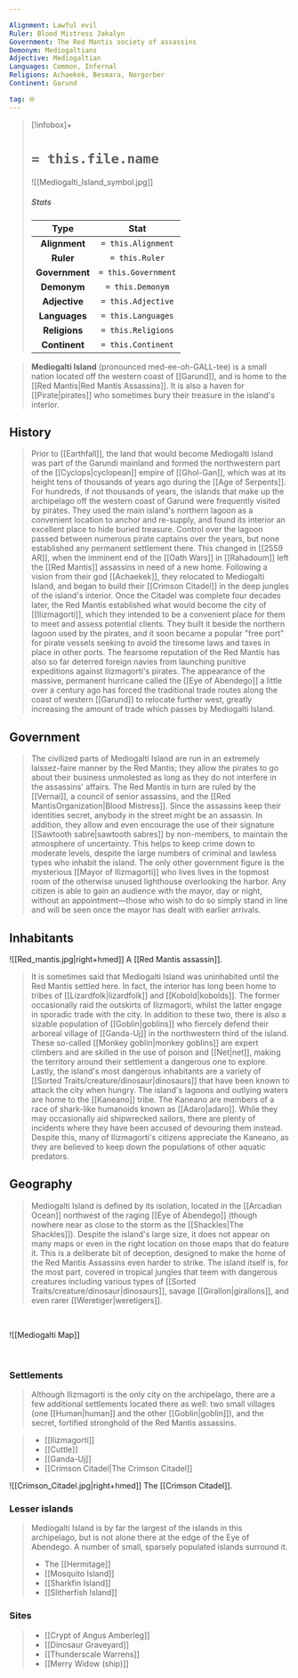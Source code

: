 ```yaml
---

Alignment: Lawful evil
Ruler: Blood Mistress Jakalyn
Government: The Red Mantis society of assassins
Demonym: Mediogaltians
Adjective: Mediogaltian
Languages: Common, Infernal
Religions: Achaekek, Besmara, Norgorber
Continent: Garund

tag: 🌐
---
```


> [!infobox]+
> #  `= this.file.name`
> ![[Mediogalti_Island_symbol.jpg]]
> ##### Stats
> Type | Stat |
> :---:|:---:|
> **Alignment** | `= this.Alignment` |
> **Ruler** | `= this.Ruler` |
> **Government** | `= this.Government` |
> **Demonym** | `= this.Demonym` |
> **Adjective** | `= this.Adjective` |
> **Languages** | `= this.Languages` |
> **Religions** | `= this.Religions` |
> **Continent** | `= this.Continent` |



> **Mediogalti Island** (pronounced med-ee-oh-GALL-tee) is a small nation located off the western coast of [[Garund]], and is home to the [[Red Mantis|Red Mantis Assassins]]. It is also a haven for [[Pirate|pirates]] who sometimes bury their treasure in the island's interior.



## History

> Prior to [[Earthfall]], the land that would become Mediogalti Island was part of the Garundi mainland and formed the northwestern part of the [[Cyclops|cyclopean]] empire of [[Ghol-Gan]], which was at its height tens of thousands of years ago during the [[Age of Serpents]].
> For hundreds, if not thousands of years, the islands that make up the archipelago off the western coast of Garund were frequently visited by pirates. They used the main island's northern lagoon as a convenient location to anchor and re-supply, and found its interior an excellent place to hide buried treasure. Control over the lagoon passed between numerous pirate captains over the years, but none established any permanent settlement there.
> This changed in [[2559 AR]], when the imminent end of the [[Oath Wars]] in [[Rahadoum]] left the [[Red Mantis]] assassins in need of a new home. Following a vision from their god [[Achaekek]], they relocated to Mediogalti Island, and began to build their [[Crimson Citadel]] in the deep jungles of the island's interior.
> Once the Citadel was complete four decades later, the Red Mantis established what would become the city of [[Ilizmagorti]], which they intended to be a convenient place for them to meet and assess potential clients. They built it beside the northern lagoon used by the pirates, and it soon became a popular  "free port"  for pirate vessels seeking to avoid the tiresome laws and taxes in place in other ports. The fearsome reputation of the Red Mantis has also so far deterred foreign navies from launching punitive expeditions against Ilizmagorti's pirates.
> The appearance of the massive, permanent hurricane called the [[Eye of Abendego]] a little over a century ago has forced the traditional trade routes along the coast of western [[Garund]] to relocate further west, greatly increasing the amount of trade which passes by Mediogalti Island.


## Government

> The civilized parts of Mediogalti Island are run in an extremely laissez-faire manner by the Red Mantis; they allow the pirates to go about their business unmolested as long as they do not interfere in the assassins' affairs. The Red Mantis in turn are ruled by the [[Vernai]], a council of senior assassins, and the [[Red MantisOrganization|Blood Mistress]]. Since the assassins keep their identities secret, anybody in the street might be an assassin. In addition, they allow and even encourage the use of their signature [[Sawtooth sabre|sawtooth sabres]] by non-members, to maintain the atmosphere of uncertainty. This helps to keep crime down to moderate levels, despite the large numbers of criminal and lawless types who inhabit the island.
> The only other government figure is the mysterious [[Mayor of Ilizmagorti]] who lives lives in the topmost room of the otherwise unused lighthouse overlooking the harbor. Any citizen is able to gain an audience with the mayor, day or night, without an appointment—those who wish to do so simply stand in line and will be seen once the mayor has dealt with earlier arrivals.


## Inhabitants

![[Red_mantis.jpg|right+hmed]] 
 A [[Red Mantis assassin]].
> It is sometimes said that Mediogalti Island was uninhabited until the Red Mantis settled here. In fact, the interior has long been home to tribes of [[Lizardfolk|lizardfolk]] and [[Kobold|kobolds]]. The former occasionally raid the outskirts of Ilizmagorti, whilst the latter engage in sporadic trade with the city. In addition to these two, there is also a sizable population of [[Goblin|goblins]] who fiercely defend their arboreal village of [[Ganda-Uj]] in the northwestern third of the island. These so-called [[Monkey goblin|monkey goblins]] are expert climbers and are skilled in the use of poison and [[Net|net]], making the territory around their settlement a dangerous one to explore. Lastly, the island's most dangerous inhabitants are a variety of [[Sorted Traits/creature/dinosaur|dinosaurs]] that have been known to attack the city when hungry.
> The island's lagoons and outlying waters are home to the [[Kaneano]] tribe. The Kaneano are members of a race of shark-like humanoids known as [[Adaro|adaro]]. While they may occasionally aid shipwrecked sailors, there are plenty of incidents where they have been accused of devouring them instead. Despite this, many of Ilizmagorti's citizens appreciate the Kaneano, as they are believed to keep down the populations of other aquatic predators.


## Geography


> Mediogalti Island is defined by its isolation, located in the [[Arcadian Ocean]] northwest of the raging [[Eye of Abendego]] (though nowhere near as close to the storm as the [[Shackles|The Shackles]]). Despite the island's large size, it does not appear on many maps or even in the right location on those maps that do feature it. This is a deliberate bit of deception, designed to make the home of the Red Mantis Assassins even harder to strike.
> The island itself is, for the most part, covered in tropical jungles that teem with dangerous creatures including various types of [[Sorted Traits/creature/dinosaur|dinosaurs]], savage [[Girallon|girallons]], and even rarer [[Weretiger|weretigers]].

<br>

![[Mediogalti Map]]

<br>

### Settlements

 
> Although Ilizmagorti is the only city on the archipelago, there are a few additional settlements located there as well: two small villages (one [[Human|human]] and the other [[Goblin|goblin]]), and the secret, fortified stronghold of the Red Mantis assassins.

> - [[Ilizmagorti]]
> - [[Cuttle]]
> - [[Ganda-Uj]]
> - [[Crimson Citadel|The Crimson Citadel]]

![[Crimson_Citadel.jpg|right+hmed]] 
 The [[Crimson Citadel]].

### Lesser islands

> Mediogalti Island is by far the largest of the islands in this archipelago, but is not alone there at the edge of the Eye of Abendego. A number of small, sparsely populated islands surround it.
> - The [[Hermitage]]
> - [[Mosquito Island]]
> - [[Sharkfin Island]]
> - [[Slitherfish Island]]

### Sites

> - [[Crypt of Angus Amberleg]]
> - [[Dinosaur Graveyard]]
> - [[Thunderscale Warrens]]
> - [[Merry Widow (ship)]]







